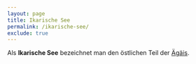 ```yaml
---
layout: page
title: Ikarische See
permalink: /ikarische-see/
exclude: true
---
```


Als **Ikarische See** bezeichnet man den östlichen Teil der [Ägäis](/aegaeisches-meer/). 
